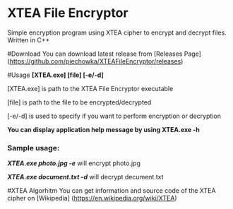 # XTEA File Encryptor
Simple encryption program using XTEA cipher to encrypt and decrypt files. Written in C++

#Download
You can download latest release from [Releases Page] (https://github.com/piechowka/XTEAFileEncryptor/releases)

#Usage
**[XTEA.exe] [file] [-e/-d]**

[XTEA.exe] is path to the XTEA File Encryptor executable

[file] is path to the file to be encrypted/decrypted

[-e/-d] is used to specify if you want to perform encryption or decryption


**You can display application help message by using XTEA.exe -h**

### Sample usage:

***XTEA.exe photo.jpg -e*** will encrypt photo.jpg

***XTEA.exe document.txt -d*** will decrypt decument.txt

#XTEA Algorhitm
You can get information and source code of the XTEA cipher on [Wikipedia] (https://en.wikipedia.org/wiki/XTEA)





